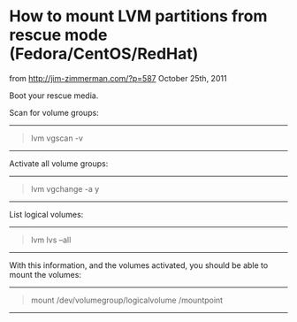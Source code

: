 # How to mount LVM partitions from rescue mode (Fedora/CentOS/RedHat)

from http://jim-zimmerman.com/?p=587 October 25th, 2011

Boot your rescue media.

Scan for volume groups:

---
> lvm vgscan -v
---

Activate all volume groups:

---
> lvm vgchange -a y
---

List logical volumes:

---
> lvm lvs –all
---

With this information, and the volumes activated, you should be able to mount the volumes:

---
> mount /dev/volumegroup/logicalvolume /mountpoint
---

